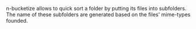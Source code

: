n-bucketize allows to quick sort a folder by putting its files into subfolders. The name of these subfolders are generated based on the files' mime-types founded.
